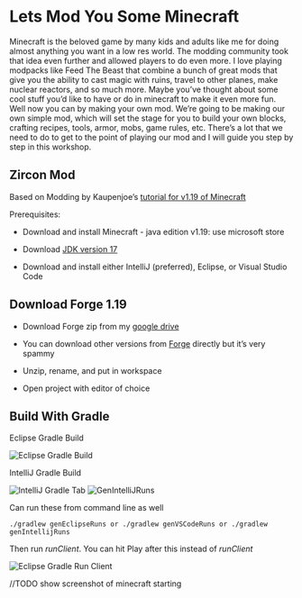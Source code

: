 # Lets Mod You Some Minecraft
Minecraft is the beloved game by many kids and adults like me for doing almost anything you want in a low res world. The modding community took that idea even further and allowed players to do even more. I love playing modpacks like Feed The Beast that combine a bunch of great mods that give you the ability to cast magic with ruins, travel to other planes, make nuclear reactors, and so much more. Maybe you’ve thought about some cool stuff you’d like to have or do in minecraft to make it even more fun. Well now you can by making your own mod. We’re going to be making our own simple mod, which will set the stage for you to build your own blocks, crafting recipes, tools, armor, mobs, game rules, etc. There’s a lot that we need to do to get to the point of playing our mod and I will guide you step by step in this workshop.
## Zircon Mod
Based on Modding by Kaupenjoe’s [tutorial for v1.19 of Minecraft](https://www.youtube.com/watch?v=LpoSy091wYI&list=PLKGarocXCE1HrC60yuTNTGRoZc6hf5Uvl)

Prerequisites:

-   Download and install Minecraft - java edition v1.19: use microsoft store
    
-   Download [JDK version 17](https://adoptium.net/temurin/releases/?version=17)
    
-   Download and install either IntelliJ (preferred), Eclipse, or Visual Studio Code
## Download Forge 1.19
-   Download Forge zip from my [google drive](https://drive.google.com/drive/folders/10EA8TrcMEiE2hjJkNC0sB3BwYUyGtYVj?usp=sharing)
    
-   You can download other versions from [Forge](https://files.minecraftforge.net/net/minecraftforge/forge/) directly but it’s very spammy
    
-   Unzip, rename, and put in workspace
    
-   Open project with editor of choice
## Build With Gradle
Eclipse Gradle Build

![Eclipse Gradle Build](https://i.imgur.com/xx5C21y.png)

IntelliJ Gradle Build

![IntelliJ Gradle Tab](https://i.imgur.com/uBOPdai.png)
![GenIntelliJRuns](https://i.imgur.com/v0GXMjc.png)

Can run these from command line as well

    ./gradlew genEclipseRuns or ./gradlew genVSCodeRuns or ./gradlew genIntellijRuns

Then run *runClient*. You can hit Play after this instead of *runClient*

![Eclipse Gradle Run Client](https://i.imgur.com/FJOVrcn.png)

//TODO show screenshot of minecraft starting